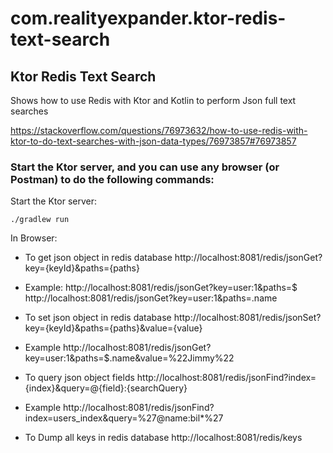 # com.realityexpander.ktor-redis-text-search
## Ktor Redis Text Search

Shows how to use Redis with Ktor and Kotlin to perform Json full text searches

https://stackoverflow.com/questions/76973632/how-to-use-redis-with-ktor-to-do-text-searches-with-json-data-types/76973857#76973857


### Start the Ktor server, and you can use any browser (or Postman) to do the following commands:

Start the Ktor server:

`./gradlew run`

In Browser:

- To get json object in redis database
  http://localhost:8081/redis/jsonGet?key={keyId}&paths={paths}
- Example:
  http://localhost:8081/redis/jsonGet?key=user:1&paths=$
  http://localhost:8081/redis/jsonGet?key=user:1&paths=.name

- To set json object in redis database
http://localhost:8081/redis/jsonSet?key={keyId}&paths={paths}&value={value}
- Example
  http://localhost:8081/redis/jsonGet?key=user:1&paths=$.name&value=%22Jimmy%22

- To query json object fields
  http://localhost:8081/redis/jsonFind?index={index}&query=@{field}:{searchQuery}
- Example
  http://localhost:8081/redis/jsonFind?index=users_index&query=%27@name:bil*%27

- To Dump all keys in redis database
  http://localhost:8081/redis/keys


  